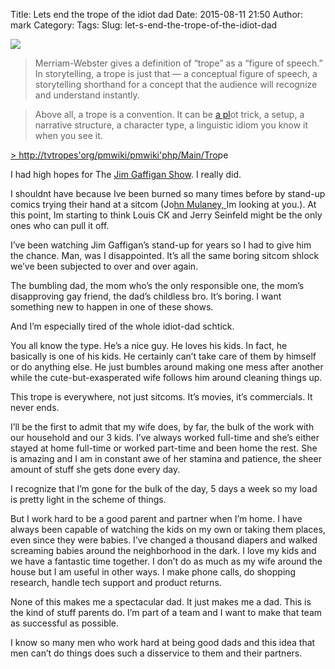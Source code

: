 Title: Lets end the trope of the idiot dad
Date: 2015-08-11 21:50
Author: mark
Category: 
Tags: 
Slug: let-s-end-the-trope-of-the-idiot-dad

<img src="https://d262ilb51hltx0.cloudfront.net/max/800/1*WyMafsZPcHepyqmZ8x7gHg.png"  />

> Merriam-Webster gives a definition of “trope” as a “figure of speech.” In storytelling, a trope is just that — a conceptual figure of speech, a storytelling shorthand for a concept that the audience will recognize and understand instantly.

> Above all, a trope is a convention. It can be [a pl](http://tvtropes.org/pmwiki/pmwiki.php/Main/Plot)ot trick, a setup, a narrative structure, a character type, a linguistic idiom you know it when you see it.

[> http://tvtropes'org/pmwiki/pmwiki'php/Main/Tro](http://tvtropes.org/pmwiki/pmwiki.php/Main/Trope)pe

I had high hopes for The [Jim Gaffigan Show](http://www.imdb.com/title/tt3484406/). I really did.

I shouldnt have because Ive been burned so many times before by stand-up comics trying their hand at a sitcom (Jo[hn Mulaney, ](http://www.imdb.com/title/tt2753110/)Im looking at you.). At this point, Im starting to think Louis CK and Jerry Seinfeld might be the only ones who can pull it off.

I’ve been watching Jim Gaffigan’s stand-up for years so I had to give him the chance. Man, was I disappointed. It’s all the same boring sitcom shlock we’ve been subjected to over and over again.

The bumbling dad, the mom who’s the only responsible one, the mom’s disapproving gay friend, the dad’s childless bro. It’s boring. I want something new to happen in one of these shows.

And I’m especially tired of the whole idiot-dad schtick.

You all know the type. He’s a nice guy. He loves his kids. In fact, he basically is one of his kids. He certainly can’t take care of them by himself or do anything else. He just bumbles around making one mess after another while the cute-but-exasperated wife follows him around cleaning things up.

This trope is everywhere, not just sitcoms. It’s movies, it’s commercials. It never ends.

I’ll be the first to admit that my wife does, by far, the bulk of the work with our household and our 3 kids. I’ve always worked full-time and she’s either stayed at home full-time or worked part-time and been home the rest. She is amazing and I am in constant awe of her stamina and patience, the sheer amount of stuff she gets done every day.

I recognize that I’m gone for the bulk of the day, 5 days a week so my load is pretty light in the scheme of things.

But I work hard to be a good parent and partner when I’m home. I have always been capable of watching the kids on my own or taking them places, even since they were babies. I’ve changed a thousand diapers and walked screaming babies around the neighborhood in the dark. I love my kids and we have a fantastic time together. I don’t do as much as my wife around the house but I am useful in other ways. I make phone calls, do shopping research, handle tech support and product returns.

None of this makes me a spectacular dad. It just makes me a dad. This is the kind of stuff parents do. I’m part of a team and I want to make that team as successful as possible.

I know so many men who work hard at being good dads and this idea that men can’t do things does such a disservice to them and their partners.


